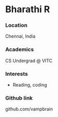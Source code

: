 # Bharathi R

### Location

Chennai, India

### Academics

CS Undergrad @ VITC

### Interests

- Reading, coding

### Github link
github.com/vampbrain